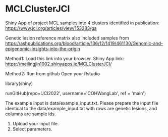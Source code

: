 # MCLClusterJCI
Shiny App of project MCL samples into 4 clusters identified in publication: 
https://www.jci.org/articles/view/153283/ga

Genetic lesion reference matrix also included samples from https://ashpublications.org/blood/article/136/12/1419/461130/Genomic-and-epigenomic-insights-into-the-origin


Method1: Load this link into your browser.
Shiny App link: https://meilingjin1002.shinyapps.io/MCLClusterJCI/

Method2: Run from github
Open your Rstudio

library(shiny)

runGitHub(repo='JCI2022', username='COHWangLab', ref = 'main')



The example input is data/example_input.txt.
Please prepare the input file identical to the data/example_input.txt with rows are genetic lesions, and columns are sample ids. 
1. Upload your input file.
2. Select parameters.

